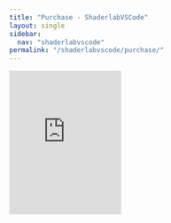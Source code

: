 ```yaml
---
title: "Purchase - ShaderlabVSCode"
layout: single
sidebar:
  nav: "shaderlabvscode"
permalink: "/shaderlabvscode/purchase/"
---
```


<iframe src="https://api.assetstore.unity3d.com/affiliate/embed/package/94653/widget?aid=1011lGoJ" style="width:202px; height:260px; border:0px;"></iframe>
